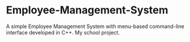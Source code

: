 # Employee-Management-System
A simple Employee Management System with menu-based command-line interface developed in C++. My school project.
